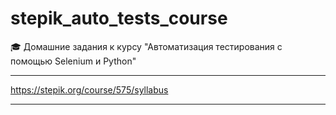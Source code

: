 
# stepik_auto_tests_course



🎓 Домашние задания к курсу "Автоматизация тестирования с помощью Selenium и Python"


---


https://stepik.org/course/575/syllabus


---
